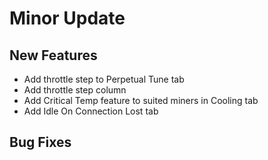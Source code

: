 # Minor Update

## New Features

-   Add throttle step to Perpetual Tune tab
-   Add throttle step column
-   Add Critical Temp feature to suited miners in Cooling tab
-   Add Idle On Connection Lost tab

## Bug Fixes
